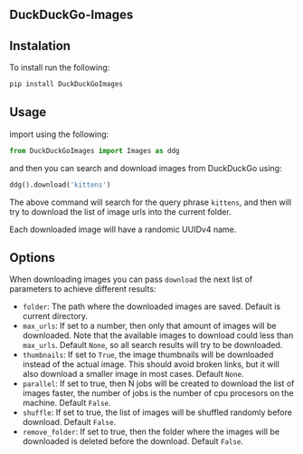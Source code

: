 
 ## DuckDuckGo-Images

## Instalation

To install run the following:

```python
pip install DuckDuckGoImages
```

## Usage

import using the following:

```python
from DuckDuckGoImages import Images as ddg
```

and then you can search and download images from DuckDuckGo using:

```python
ddg().download('kittens')
```

The above command will search for the query phrase `kittens`, and then will try to download the list of image urls into the current folder.

Each downloaded image will have a randomic UUIDv4 name.

## Options

When downloading images you can pass `download` the next list of parameters to achieve different results:

- `folder`: The path where the downloaded images are saved. Default is current directory.
- `max_urls`: If set to a number, then only that amount of images will be downloaded. Note that the available images to download could less than `max_urls`. Default `None`, so all search results will try to be downloaded.
- `thumbnails`: If set to `True`, the image thumbnails will be downloaded instead of the actual image. This should avoid broken links, but it will also download a smaller image in most cases. Default `None`.
- `parallel`: If set to true, then N jobs will be created to download the list of images faster, the number of jobs is the number of cpu procesors on the machine. Default `False`.
- `shuffle`: If set to true, the list of images will be shuffled randomly before download. Default `False`.
- `remove_folder`: If set to true, then the folder where the images will be downloaded is deleted before the download. Default `False`.
